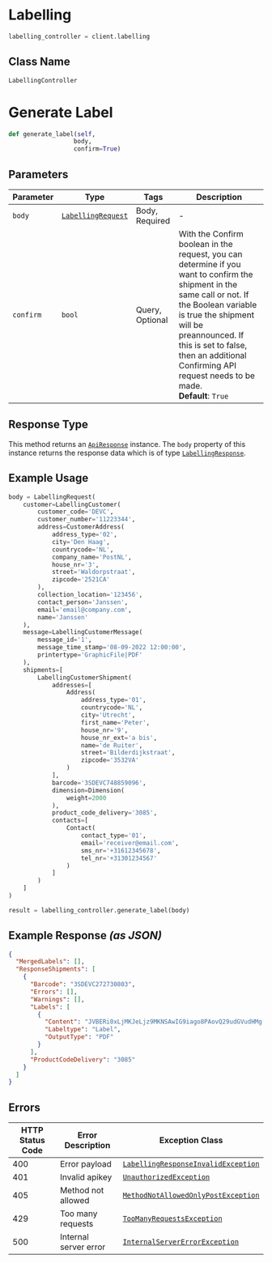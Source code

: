# Labelling

```python
labelling_controller = client.labelling
```

## Class Name

`LabellingController`


# Generate Label

```python
def generate_label(self,
                  body,
                  confirm=True)
```

## Parameters

| Parameter | Type | Tags | Description |
|  --- | --- | --- | --- |
| `body` | [`LabellingRequest`](../../doc/models/labelling-request.md) | Body, Required | - |
| `confirm` | `bool` | Query, Optional | With the Confirm boolean in the request, you can determine if you want to confirm the shipment in the same call or not. If the Boolean variable is true the shipment will be preannounced. If this is set to false, then an additional Confirming API request needs to be made.<br>**Default**: `True` |

## Response Type

This method returns an [`ApiResponse`](../../doc/api-response.md) instance. The `body` property of this instance returns the response data which is of type [`LabellingResponse`](../../doc/models/labelling-response.md).

## Example Usage

```python
body = LabellingRequest(
    customer=LabellingCustomer(
        customer_code='DEVC',
        customer_number='11223344',
        address=CustomerAddress(
            address_type='02',
            city='Den Haag',
            countrycode='NL',
            company_name='PostNL',
            house_nr='3',
            street='Waldorpstraat',
            zipcode='2521CA'
        ),
        collection_location='123456',
        contact_person='Janssen',
        email='email@company.com',
        name='Janssen'
    ),
    message=LabellingCustomerMessage(
        message_id='1',
        message_time_stamp='08-09-2022 12:00:00',
        printertype='GraphicFile|PDF'
    ),
    shipments=[
        LabellingCustomerShipment(
            addresses=[
                Address(
                    address_type='01',
                    countrycode='NL',
                    city='Utrecht',
                    first_name='Peter',
                    house_nr='9',
                    house_nr_ext='a bis',
                    name='de Ruiter',
                    street='Bilderdijkstraat',
                    zipcode='3532VA'
                )
            ],
            barcode='3SDEVC748859096',
            dimension=Dimension(
                weight=2000
            ),
            product_code_delivery='3085',
            contacts=[
                Contact(
                    contact_type='01',
                    email='receiver@email.com',
                    sms_nr='+31612345678',
                    tel_nr='+31301234567'
                )
            ]
        )
    ]
)

result = labelling_controller.generate_label(body)
```

## Example Response *(as JSON)*

```json
{
  "MergedLabels": [],
  "ResponseShipments": [
    {
      "Barcode": "3SDEVC272730803",
      "Errors": [],
      "Warnings": [],
      "Labels": [
        {
          "Content": "JVBERi0xLjMKJeLjz9MKNSAwIG9iago8PAovQ29udGVudHMg[TRUNCATED]",
          "Labeltype": "Label",
          "OutputType": "PDF"
        }
      ],
      "ProductCodeDelivery": "3085"
    }
  ]
}
```

## Errors

| HTTP Status Code | Error Description | Exception Class |
|  --- | --- | --- |
| 400 | Error payload | [`LabellingResponseInvalidException`](../../doc/models/labelling-response-invalid-exception.md) |
| 401 | Invalid apikey | [`UnauthorizedException`](../../doc/models/unauthorized-exception.md) |
| 405 | Method not allowed | [`MethodNotAllowedOnlyPostException`](../../doc/models/method-not-allowed-only-post-exception.md) |
| 429 | Too many requests | [`TooManyRequestsException`](../../doc/models/too-many-requests-exception.md) |
| 500 | Internal server error | [`InternalServerErrorException`](../../doc/models/internal-server-error-exception.md) |

